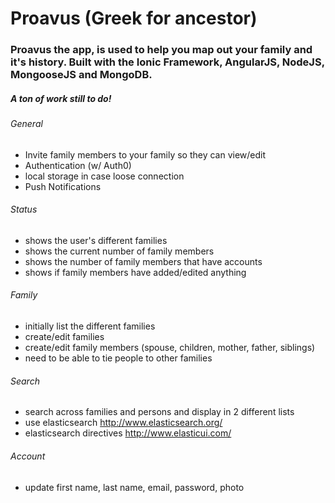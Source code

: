 # Proavus (Greek for ancestor)

### Proavus the app, is used to help you map out your family and it's history. Built with the Ionic Framework, AngularJS, NodeJS, MongooseJS and MongoDB.

##### <em>A ton of work still to do!</em>

###### General
- Invite family members to your family so they can view/edit
- Authentication (w/ Auth0)
- local storage in case loose connection
- Push Notifications

###### Status
- shows the user's different families
- shows the current number of family members
- shows the number of family members that have accounts
- shows if family members have added/edited anything

###### Family
- initially list the different families
- create/edit families
- create/edit family members (spouse, children, mother, father, siblings)
- need to be able to tie people to other families

###### Search
- search across families and persons and display in 2 different lists
- use elasticsearch http://www.elasticsearch.org/
- elasticsearch directives http://www.elasticui.com/

###### Account
- update first name, last name, email, password, photo

